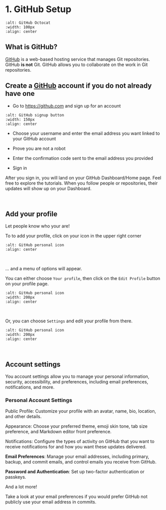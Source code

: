 # 1. GitHub Setup

```{image} images/Octocat.png
:alt: GitHub Octocat
:width: 100px
:align: center
```  

## What is GitHub?

[GitHub](https://github.com/) is a web-based hosting service that manages Git repositories. GitHub **is not** Git. GitHub allows you to collaborate on the work in Git repositories.

## Create a [GitHub](https://github.com) account if you do not already have one

- Go to <https://github.com> and sign up for an account

```{image} images/GH_signup_button.png
:alt: GitHub signup button
:width: 150px
:align: center
```

- Choose your username and enter the email address you want linked to your GitHub account

- Prove you are not a robot

- Enter the confirmation code sent to the email address you provided

- Sign in

After you sign in, you will land on your GitHub Dashboard/Home page. Feel free to explore the tutorials. When you follow people or repositories, their updates will show up on your Dashboard.

&nbsp;

## Add your profile

Let people know who your are!

To to add your profile, click on your icon in the upper right corner

```{image} images/GitHub_personalicon.png
:alt: GitHub personal icon
:align: center
```

&nbsp;

... and a menu of options will appear.

You can either choose `Your profile`, then click on the `Edit Profile` button on your profile page.

```{image} images/GitHub_profile.png
:alt: GitHub personal icon
:width: 200px
:align: center
```

&nbsp;

Or, you can choose `Settings` and edit your profile from there.

```{image} images/GitHub_settings.png
:alt: GitHub personal icon
:width: 200px
:align: center
```

&nbsp;

## Account settings

You account settings allow you to manage your personal information, security, accessibility, and preferences, including email preferences, notifications, and more.

### Personal Account Settings

Public Profile: Customize your profile with an avatar, name, bio, location, and other details.

Appearance: Choose your preferred theme, emoji skin tone, tab size preference, and Markdown editor front preference.

Notifications: Configure the types of activity on GitHub that you want to receive notifications for and how you want these updates delivered.

**Email Preferences**: Manage your email addresses, including primary, backup, and commit emails, and control emails you receive from GitHub.

**Password and Authentication**: Set up two-factor authentication or passkeys.

And a lot more!

Take a look at your email preferences if you would prefer GitHub not publicly use your email address in commits.
